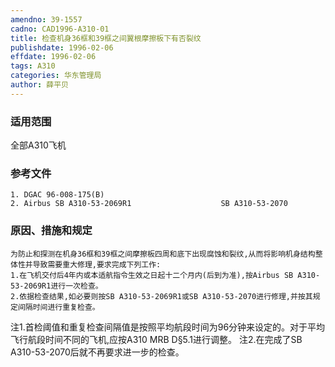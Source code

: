 ```yaml
---
amendno: 39-1557
cadno: CAD1996-A310-01
title: 检查机身36框和39框之间翼根摩擦板下有否裂纹
publishdate: 1996-02-06
effdate: 1996-02-06
tags: A310
categories: 华东管理局
author: 薛平贝
---
```


### 适用范围 
全部A310飞机

<!--more-->
### 参考文件
    1. DGAC 96-008-175(B) 
    2. Airbus SB A310-53-2069R1                    SB A310-53-2070

### 原因、措施和规定 
    为防止和探测在机身36框和39框之间摩擦板四周和底下出现腐蚀和裂纹,从而将影响机身结构整体性并导致需要重大修理,要求完成下列工作: 
    1.在飞机交付后4年内或本适航指令生效之日起十二个月内(后到为准),按Airbus SB A310-53-2069R1进行一次检查。 
    2.依据检查结果,如必要则按SB A310-53-2069R1或SB A310-53-2070进行修理,并按其规定间隔时间进行重复检查。 

注1.首检阈值和重复检查间隔值是按照平均航段时间为96分钟来设定的。对于平均飞行航段时间不同的飞机,应按A310 MRB D§5.1进行调整。 
注2.在完成了SB A310-53-2070后就不再要求进一步的检查。
  
